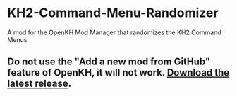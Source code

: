 # KH2-Command-Menu-Randomizer
A mod for the OpenKH Mod Manager that randomizes the KH2 Command Menus

## Do not use the "Add a new mod from GitHub" feature of OpenKH, it will not work. [Download the latest release](/../../releases).
